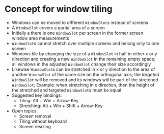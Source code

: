 # Concept for window tiling
* Windows can be moved to different `WindowSlot`s instead of screens
* A `WindowSlot` covers a partial area of a screen
* Initially a there is one `WindowSlot` per screen in the former screen window area measurements
* `WindowSlot`s cannot stretch over multiple screens and belong only to one screen
* Windows tile by changing the size of a `WindowSlot` in half in either x or y direction and creating a new `WindowSlot` in the remaining empty space; all windows in the adjusted `WindowSlot` change their size accordingly
* Likewise `WindowSlot`s can be stretched in x or y direction to the area of another `WindowSlot` of the same size on the orthogonal axis; the _targeted_ `WindowSlot` will be removed and its windows will be part of the stretched `WindowSlot`; Example: when stretching in x direction, then the height of the stretched and targeted `WindowSlot`s must be equal
* Suggested key bindings:
  * Tiling: Alt + Win + Arrow-Key
  * Stretching: Alt + Win + Shift + Arrow-Key
* Open topics:
  * Screen removal
  * Tiling without keyboard
  * Screen resizing